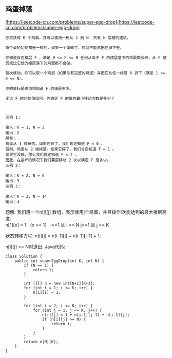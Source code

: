 ## 鸡蛋掉落
[https://leetcode-cn.com/problems/super-egg-drop](https://leetcode-cn.com/problems/super-egg-drop)
```
你将获得 K 个鸡蛋，并可以使用一栋从 1 到 N  共有 N 层楼的建筑。

每个蛋的功能都是一样的，如果一个蛋碎了，你就不能再把它掉下去。

你知道存在楼层 F ，满足 0 <= F <= N 任何从高于 F 的楼层落下的鸡蛋都会碎，从 F 楼层或比它低的楼层落下的鸡蛋都不会破。

每次移动，你可以取一个鸡蛋（如果你有完整的鸡蛋）并把它从任一楼层 X 扔下（满足 1 <= X <= N）。

你的目标是确切地知道 F 的值是多少。

无论 F 的初始值如何，你确定 F 的值的最小移动次数是多少？

 

示例 1：

输入：K = 1, N = 2
输出：2
解释：
鸡蛋从 1 楼掉落。如果它碎了，我们肯定知道 F = 0 。
否则，鸡蛋从 2 楼掉落。如果它碎了，我们肯定知道 F = 1 。
如果它没碎，那么我们肯定知道 F = 2 。
因此，在最坏的情况下我们需要移动 2 次以确定 F 是多少。
示例 2：

输入：K = 2, N = 6
输出：3
示例 3：

输入：K = 3, N = 14
输出：4
```
题解:
我们用一个n[i][j] 数组，表示使用j个鸡蛋，并且操作i次能达到的最大楼层高度.  
n[1][x] = 1 （x >= 1）
i>=1 且 i <= N
j>=1 且 j <= K

状态转移方程: n[i][j] = n[i-1][j] + n[i-1][j-1] + 1;

n[i][j] >= N时退出.
Java代码:
```
class Solution {
    public int superEggDrop(int K, int N) {
        if (N == 1) {
            return 1;
        }

        int [][] n = new int[N+1][K+1];
        for (int i = 1; i <= K; i++) {
            n[1][i] = 1;
        }

        for (int i = 2; i <= N; i++) {
            for (int j = 1; j <= K; j++) {
                n[i][j] = 1 + n[i-1][j-1] + n[i-1][j];
                if (n[i][j] >= N) {
                    return i;
                }
            }
        }
        return n[N][K];
    }
}
```
